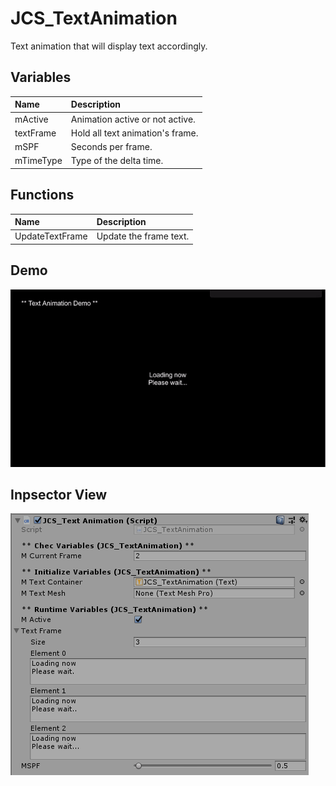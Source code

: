 # JCS_TextAnimation

Text animation that will display text accordingly.

## Variables

| Name           | Description                      |
|:---------------|:---------------------------------|
| mActive        | Animation active or not active.  |
| textFrame      | Hold all text animation's frame. |
| mSPF           | Seconds per frame.               |
| mTimeType      | Type of the delta time.          |

## Functions

| Name            | Description            |
|:----------------|:-----------------------|
| UpdateTextFrame | Update the frame text. |

## Demo

<img src="./images/JCS_TextAnimation/demo.gif"/>

## Inpsector View

<img src="./images/JCS_TextAnimation/inspector.png"/>
